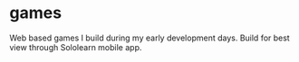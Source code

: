 # games
Web based games I build during my early development days. Build for best view through Sololearn mobile app. 
